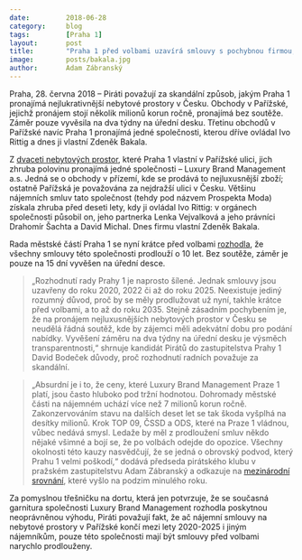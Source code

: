 ```yaml
---
date:         2018-06-28
category:     blog
tags:         [Praha 1]
layout:       post
title:        "Praha 1 před volbami uzavírá smlouvy s pochybnou firmou, přijde o desítky milionů" 
image:        posts/bakala.jpg
author:       Adam Zábranský
---
```


Praha, 28. června 2018 – Piráti považují za skandální způsob, jakým Praha 1 pronajímá nejlukrativnější nebytové prostory v Česku. Obchody v Pařížské, jejichž pronájem stojí několik milionů korun ročně, pronajímá bez soutěže. Záměr pouze vyvěsila na dva týdny na úřední desku. Třetinu obchodů v Pařížské navíc Praha 1 pronajímá jedné společnosti, kterou dříve ovládal Ivo Rittig a dnes ji vlastní Zdeněk Bakala.

Z [dvaceti nebytových prostor](https://docs.google.com/spreadsheets/d/1JHETiCbYkOGQ4bKcrWFIpY3jSReVW8GUzzXSgSuMEaE/edit#gid=0), které Praha 1 vlastní v Pařížské ulici, jich zhruba polovinu pronajímá jedné společnosti – Luxury Brand Management a.s. Jedná se o obchody v přízemí, kde se prodává to nejluxusnější zboží; ostatně Pařížská je považována za nejdražší ulici v Česku. Většinu nájemních smluv tato společnost (tehdy pod názvem Prospekta Moda) získala zhruba před deseti lety, kdy ji ovládal Ivo Rittig: v orgánech společnosti působil on, jeho partnerka Lenka Vejvalková a jeho právníci Drahomír Šachta a David Michal. Dnes firmu vlastní Zdeněk Bakala.

Rada městské částí Praha 1 se nyní krátce před volbami [rozhodla](https://www.praha1.cz/cps/usneseni-detail.html?ID=1447963), že všechny smlouvy této společnosti prodlouží o 10 let. Bez soutěže, záměr je pouze na 15 dní vyvěšen na úřední desce. 

> „Rozhodnutí rady Prahy 1 je naprosto šílené. Jednak smlouvy jsou uzavřeny do roku 2020, 2022 či až do roku 2025. Neexistuje jediný rozumný důvod, proč by se měly prodlužovat už nyní, takhle krátce před volbami, a to až do roku 2035. Stejně zásadním pochybením je, že na pronájem nejluxusnějších nebytových prostor v Česku se neudělá řádná soutěž, kde by zájemci měli adekvátní dobu pro podání nabídky. Vyvěšení záměru na dva týdny na úřední desku je výsměch transparentnosti,“ shrnuje kandidát Pirátů do zastupitelstva Prahy 1 David Bodeček důvody, proč rozhodnutí radních považuje za skandální.

> „Absurdní je i to, že ceny, které Luxury Brand Management Praze 1 platí, jsou často hluboko pod tržní hodnotou. Dohromady městské části na nájemném uchází více než 7 milionů korun ročně. Zakonzervováním stavu na dalších deset let se tak škoda vyšplhá na desítky milionů. Krok TOP 09, ČSSD a ODS, které na Praze 1 vládnou, vůbec nedává smysl. Ledaže by měl z prodloužení smluv někdo nějaké všimné a bojí se, že po volbách odejde do opozice. Všechny okolnosti této kauzy nasvědčují, že se jedná o obrovský podvod, který Prahu 1 velmi poškodí,“ dodává předseda pirátského klubu v pražském zastupitelstvu Adam Zábranský a odkazuje na [mezinárodní srovnání](https://byznys.ihned.cz/c1-65959330-prazska-ulice-na-prikope-je-22-nejdrazsi-ulici-na-svete-rocni-najem-stoji-67-tisic-za-metr-ctverecni), které vyšlo na podzim minulého roku.

Za pomyslnou třešničku na dortu, která jen potvrzuje, že se současná garnitura společnosti Luxury Brand Management rozhodla poskytnou neoprávněnou výhodu, Piráti považují fakt, že ač nájemní smlouvy na nebytové prostory v Pařížské končí mezi lety 2020-2025 i jiným nájemníkům, pouze této společnosti mají být smlouvy před volbami narychlo prodlouženy.

